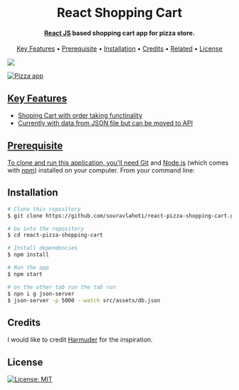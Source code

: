 
<h1 align="center">
  <br>
  <a href="#"></a>
  <br>
  React Shopping Cart
  <br>
</h1>
<h4 align="center"><a href="https://reactjs.org/" target="_blank">React JS</a> based shopping cart app for pizza store.</h4>
<p align="center">
  <a href="#key-features">Key Features</a> •
  <a href="#prerequisite">Prerequisite</a> •
  <a href="#installation">Installation</a> •
  <a href="#credits">Credits</a> •
  <a href="#related">Related</a> •
  <a href="#license">License</a>
</p>

<a href="https://ibb.co/VVjgwm0"><img src="https://user-images.githubusercontent.com/4952640/121809198-82a6a300-cc79-11eb-90e3-0fa7e1e45ae3.png"></img>

![Pizza app](https://user-images.githubusercontent.com/4952640/121810094-0f9f2b80-cc7d-11eb-9d78-2978594ae331.gif)




## Key Features



* Shoping Cart with order taking functinality
* Currently with data from JSON file but can be moved to API

## Prerequisite

To clone and run this application, you'll need [Git](https://git-scm.com) and [Node.js](https://nodejs.org/en/download/) (which comes with [npm](http://npmjs.com)) installed on your computer. From your command line:

## Installation

```bash
# Clone this repository
$ git clone https://github.com/souravlahoti/react-pizza-shopping-cart.git

# Go into the repository
$ cd react-pizza-shopping-cart

# Install dependencies
$ npm install

# Run the app
$ npm start

# on the other tab run the tab run
$ npn i g json-server
$ json-server -p 5000 --watch src/assets/db.json
```

## Credits

I would like to credit [Harmuder](https://dribbble.com/Harmuder) for the inspiration.

## License
[![License: MIT](https://img.shields.io/badge/License-MIT-yellow.svg)](https://opensource.org/licenses/MIT)